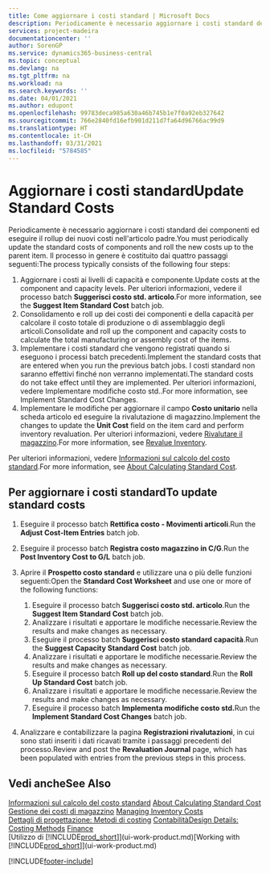 ```yaml
---
title: Come aggiornare i costi standard | Microsoft Docs
description: Periodicamente è necessario aggiornare i costi standard dei componenti ed eseguire il rollup dei nuovi costi nell'articolo padre.
services: project-madeira
documentationcenter: ''
author: SorenGP
ms.service: dynamics365-business-central
ms.topic: conceptual
ms.devlang: na
ms.tgt_pltfrm: na
ms.workload: na
ms.search.keywords: ''
ms.date: 04/01/2021
ms.author: edupont
ms.openlocfilehash: 99783deca985a630a46b745b1e7f0a92eb327642
ms.sourcegitcommit: 766e2840fd16efb901d211d7fa64d96766ac99d9
ms.translationtype: HT
ms.contentlocale: it-CH
ms.lasthandoff: 03/31/2021
ms.locfileid: "5784585"
---
```

# <a name="update-standard-costs"></a><span data-ttu-id="fda9e-103">Aggiornare i costi standard</span><span class="sxs-lookup"><span data-stu-id="fda9e-103">Update Standard Costs</span></span>
<span data-ttu-id="fda9e-104">Periodicamente è necessario aggiornare i costi standard dei componenti ed eseguire il rollup dei nuovi costi nell'articolo padre.</span><span class="sxs-lookup"><span data-stu-id="fda9e-104">You must periodically update the standard costs of components and roll the new costs up to the parent item.</span></span> <span data-ttu-id="fda9e-105">Il processo in genere è costituito dai quattro passaggi seguenti:</span><span class="sxs-lookup"><span data-stu-id="fda9e-105">The process typically consists of the following four steps:</span></span>  

1.  <span data-ttu-id="fda9e-106">Aggiornare i costi ai livelli di capacità e componente.</span><span class="sxs-lookup"><span data-stu-id="fda9e-106">Update costs at the component and capacity levels.</span></span> <span data-ttu-id="fda9e-107">Per ulteriori informazioni, vedere il processo batch **Suggerisci costo std. articolo**.</span><span class="sxs-lookup"><span data-stu-id="fda9e-107">For more information, see the **Suggest Item Standard Cost** batch job.</span></span>  
2.  <span data-ttu-id="fda9e-108">Consolidamento e roll up dei costi dei componenti e della capacità per calcolare il costo totale di produzione o di assemblaggio degli articoli.</span><span class="sxs-lookup"><span data-stu-id="fda9e-108">Consolidate and roll up the component and capacity costs to calculate the total manufacturing or assembly cost of the items.</span></span>  
3.  <span data-ttu-id="fda9e-109">Implementare i costi standard che vengono registrati quando si eseguono i processi batch precedenti.</span><span class="sxs-lookup"><span data-stu-id="fda9e-109">Implement the standard costs that are entered when you run the previous batch jobs.</span></span> <span data-ttu-id="fda9e-110">I costi standard non saranno effettivi finché non verranno implementati.</span><span class="sxs-lookup"><span data-stu-id="fda9e-110">The standard costs do not take effect until they are implemented.</span></span> <span data-ttu-id="fda9e-111">Per ulteriori informazioni, vedere Implementare modifiche costo std..</span><span class="sxs-lookup"><span data-stu-id="fda9e-111">For more information, see Implement Standard Cost Changes.</span></span>  
4.  <span data-ttu-id="fda9e-112">Implementare le modifiche per aggiornare il campo **Costo unitario** nella scheda articolo ed eseguire la rivalutazione di magazzino.</span><span class="sxs-lookup"><span data-stu-id="fda9e-112">Implement the changes to update the **Unit Cost** field on the item card and perform inventory revaluation.</span></span> <span data-ttu-id="fda9e-113">Per ulteriori informazioni, vedere [Rivalutare il magazzino](inventory-how-revalue-inventory.md).</span><span class="sxs-lookup"><span data-stu-id="fda9e-113">For more information, see [Revalue Inventory](inventory-how-revalue-inventory.md).</span></span>  

<span data-ttu-id="fda9e-114">Per ulteriori informazioni, vedere [Informazioni sul calcolo del costo standard](finance-about-calculating-standard-cost.md).</span><span class="sxs-lookup"><span data-stu-id="fda9e-114">For more information, see [About Calculating Standard Cost](finance-about-calculating-standard-cost.md).</span></span>  
## <a name="to-update-standard-costs"></a><span data-ttu-id="fda9e-115">Per aggiornare i costi standard</span><span class="sxs-lookup"><span data-stu-id="fda9e-115">To update standard costs</span></span>  
1.  <span data-ttu-id="fda9e-116">Eseguire il processo batch **Rettifica costo - Movimenti articoli**.</span><span class="sxs-lookup"><span data-stu-id="fda9e-116">Run the **Adjust Cost-Item Entries** batch job.</span></span>  
2.  <span data-ttu-id="fda9e-117">Eseguire il processo batch **Registra costo magazzino in C/G**.</span><span class="sxs-lookup"><span data-stu-id="fda9e-117">Run the **Post Inventory Cost to G/L** batch job.</span></span>  
3.  <span data-ttu-id="fda9e-118">Aprire il **Prospetto costo standard** e utilizzare una o più delle funzioni seguenti:</span><span class="sxs-lookup"><span data-stu-id="fda9e-118">Open the **Standard Cost Worksheet** and use one or more of the following functions:</span></span>  

    1.  <span data-ttu-id="fda9e-119">Eseguire il processo batch **Suggerisci costo std. articolo**.</span><span class="sxs-lookup"><span data-stu-id="fda9e-119">Run the **Suggest Item Standard Cost** batch job.</span></span>  
    2.  <span data-ttu-id="fda9e-120">Analizzare i risultati e apportare le modifiche necessarie.</span><span class="sxs-lookup"><span data-stu-id="fda9e-120">Review the results and make changes as necessary.</span></span>  
    3.  <span data-ttu-id="fda9e-121">Eseguire il processo batch **Suggerisci costo standard capacità**.</span><span class="sxs-lookup"><span data-stu-id="fda9e-121">Run the **Suggest Capacity Standard Cost** batch job.</span></span>  
    4.  <span data-ttu-id="fda9e-122">Analizzare i risultati e apportare le modifiche necessarie.</span><span class="sxs-lookup"><span data-stu-id="fda9e-122">Review the results and make changes as necessary.</span></span>
    5. <span data-ttu-id="fda9e-123">Eseguire il processo batch **Roll up del costo standard**.</span><span class="sxs-lookup"><span data-stu-id="fda9e-123">Run the **Roll Up Standard Cost** batch job.</span></span>
    6.  <span data-ttu-id="fda9e-124">Analizzare i risultati e apportare le modifiche necessarie.</span><span class="sxs-lookup"><span data-stu-id="fda9e-124">Review the results and make changes as necessary.</span></span>
    7.  <span data-ttu-id="fda9e-125">Eseguire il processo batch **Implementa modifiche costo std.**</span><span class="sxs-lookup"><span data-stu-id="fda9e-125">Run the **Implement Standard Cost Changes** batch job.</span></span>  
4.  <span data-ttu-id="fda9e-126">Analizzare e contabilizzare la pagina **Registrazioni rivalutazioni**, in cui sono stati inseriti i dati ricavati tramite i passaggi precedenti del processo.</span><span class="sxs-lookup"><span data-stu-id="fda9e-126">Review and post the **Revaluation Journal** page, which has been populated with entries from the previous steps in this process.</span></span>  

## <a name="see-also"></a><span data-ttu-id="fda9e-127">Vedi anche</span><span class="sxs-lookup"><span data-stu-id="fda9e-127">See Also</span></span>  
 <span data-ttu-id="fda9e-128">[Informazioni sul calcolo del costo standard](finance-about-calculating-standard-cost.md) </span><span class="sxs-lookup"><span data-stu-id="fda9e-128">[About Calculating Standard Cost](finance-about-calculating-standard-cost.md) </span></span>  
 <span data-ttu-id="fda9e-129">[Gestione dei costi di magazzino](finance-manage-inventory-costs.md) </span><span class="sxs-lookup"><span data-stu-id="fda9e-129">[Managing Inventory Costs](finance-manage-inventory-costs.md) </span></span>  
 <span data-ttu-id="fda9e-130">[Dettagli di progettazione: Metodi di costing](design-details-costing-methods.md) [Contabilità](finance.md)</span><span class="sxs-lookup"><span data-stu-id="fda9e-130">[Design Details: Costing Methods](design-details-costing-methods.md) [Finance](finance.md)</span></span>  
 <span data-ttu-id="fda9e-131">[Utilizzo di [!INCLUDE[prod_short](includes/prod_short.md)]](ui-work-product.md)</span><span class="sxs-lookup"><span data-stu-id="fda9e-131">[Working with [!INCLUDE[prod_short](includes/prod_short.md)]](ui-work-product.md)</span></span>  


[!INCLUDE[footer-include](includes/footer-banner.md)]